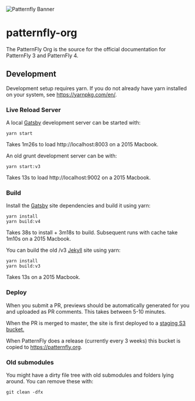 ![Patternfly Banner](https://i.imgur.com/V0jsZFk.png)  

# patternfly-org

The PatternFly Org is the source for the official documentation for PatternFly 3 and PatternFly 4.

## Development

Development setup requires yarn. If you do not already have yarn installed on your system, see https://yarnpkg.com/en/.

### Live Reload Server

A local [Gatsby](https://www.gatsbyjs.org/) development server can be started with:

    yarn start

Takes 1m26s to load http://localhost:8003 on a 2015 Macbook.

An old grunt development server can be with:

    yarn start:v3

Takes 13s to load http://localhost:9002 on a 2015 Macbook.

### Build

Install the [Gatsby](https://www.gatsbyjs.org/) site dependencies and build it using yarn:

    yarn install
    yarn build:v4

Takes 38s to install + 3m18s to build. Subsequent runs with cache take 1m10s on a 2015 Macbook.

You can build the old /v3 [Jekyll](http://jekyllrb.com/) site using yarn:

    yarn install
    yarn build:v3

Takes 13s on a 2015 Macbook.

### Deploy

When you submit a PR, previews should be automatically generated for you and uploaded as PR comments. This takes between 5-10 minutes.

When the PR is merged to master, the site is first deployed to a [staging S3 bucket.](https://staging.patternfly.org)

When PatternFly does a release (currently every 3 weeks) this bucket is copied to https://patternfly.org.

### Old submodules

You might have a dirty file tree with old submodules and folders lying around. You can remove these with:

    git clean -dfx
